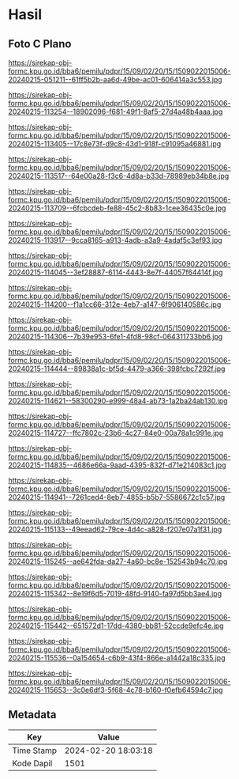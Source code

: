 # Hasil

## Foto C Plano

https://sirekap-obj-formc.kpu.go.id/bba6/pemilu/pdpr/15/09/02/20/15/1509022015006-20240215-051211--61ff5b2b-aa6d-49be-ac01-606414a3c553.jpg

https://sirekap-obj-formc.kpu.go.id/bba6/pemilu/pdpr/15/09/02/20/15/1509022015006-20240215-113254--18902096-f681-49f1-8af5-27d4a48b4aaa.jpg

https://sirekap-obj-formc.kpu.go.id/bba6/pemilu/pdpr/15/09/02/20/15/1509022015006-20240215-113405--17c8e73f-d9c8-43d1-918f-c91095a46881.jpg

https://sirekap-obj-formc.kpu.go.id/bba6/pemilu/pdpr/15/09/02/20/15/1509022015006-20240215-113517--64e00a28-f3c6-4d8a-b33d-78989eb34b8e.jpg

https://sirekap-obj-formc.kpu.go.id/bba6/pemilu/pdpr/15/09/02/20/15/1509022015006-20240215-113709--6fcbcdeb-fe88-45c2-8b83-1cee36435c0e.jpg

https://sirekap-obj-formc.kpu.go.id/bba6/pemilu/pdpr/15/09/02/20/15/1509022015006-20240215-113917--9cca8165-a913-4adb-a3a9-4adaf5c3ef93.jpg

https://sirekap-obj-formc.kpu.go.id/bba6/pemilu/pdpr/15/09/02/20/15/1509022015006-20240215-114045--3ef28887-6114-4443-8e7f-44057f64414f.jpg

https://sirekap-obj-formc.kpu.go.id/bba6/pemilu/pdpr/15/09/02/20/15/1509022015006-20240215-114200--f1a1cc66-312e-4eb7-a147-6f906140586c.jpg

https://sirekap-obj-formc.kpu.go.id/bba6/pemilu/pdpr/15/09/02/20/15/1509022015006-20240215-114306--7b39e953-6fe1-4fd8-98cf-064311733bb6.jpg

https://sirekap-obj-formc.kpu.go.id/bba6/pemilu/pdpr/15/09/02/20/15/1509022015006-20240215-114444--89838a1c-bf5d-4479-a366-398fcbc7292f.jpg

https://sirekap-obj-formc.kpu.go.id/bba6/pemilu/pdpr/15/09/02/20/15/1509022015006-20240215-114621--58300290-e999-48a4-ab73-1a2ba24ab130.jpg

https://sirekap-obj-formc.kpu.go.id/bba6/pemilu/pdpr/15/09/02/20/15/1509022015006-20240215-114727--ffc7802c-23b6-4c27-84e0-00a78a1c991e.jpg

https://sirekap-obj-formc.kpu.go.id/bba6/pemilu/pdpr/15/09/02/20/15/1509022015006-20240215-114835--4686e66a-9aad-4395-832f-d71e214083c1.jpg

https://sirekap-obj-formc.kpu.go.id/bba6/pemilu/pdpr/15/09/02/20/15/1509022015006-20240215-114941--7261ced4-8eb7-4855-b5b7-5586672c1c57.jpg

https://sirekap-obj-formc.kpu.go.id/bba6/pemilu/pdpr/15/09/02/20/15/1509022015006-20240215-115133--49eead62-79ce-4d4c-a828-f207e07a1f31.jpg

https://sirekap-obj-formc.kpu.go.id/bba6/pemilu/pdpr/15/09/02/20/15/1509022015006-20240215-115245--ae642fda-da27-4a60-bc8e-152543b94c70.jpg

https://sirekap-obj-formc.kpu.go.id/bba6/pemilu/pdpr/15/09/02/20/15/1509022015006-20240215-115342--8e19f6d5-7019-48fd-9140-fa97d5bb3ae4.jpg

https://sirekap-obj-formc.kpu.go.id/bba6/pemilu/pdpr/15/09/02/20/15/1509022015006-20240215-115442--651572d1-17dd-4380-bb81-52ccde9efc4e.jpg

https://sirekap-obj-formc.kpu.go.id/bba6/pemilu/pdpr/15/09/02/20/15/1509022015006-20240215-115536--0a154654-c6b9-43f4-866e-a1442a18c335.jpg

https://sirekap-obj-formc.kpu.go.id/bba6/pemilu/pdpr/15/09/02/20/15/1509022015006-20240215-115653--3c0e6df3-5f68-4c78-b160-f0efb64594c7.jpg


## Metadata

| Key        | Value               |
| ---------- | ------------------- |
| Time Stamp | 2024-02-20 18:03:18 |
| Kode Dapil | 1501                |



